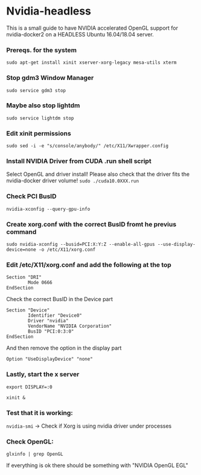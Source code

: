 # Nvidia-headless

This is a small guide to have NVIDIA accelerated OpenGL support for nvidia-docker2 on a HEADLESS Ubuntu 16.04/18.04 server.

### Prereqs. for the system
`sudo apt-get install xinit xserver-xorg-legacy mesa-utils xterm`

### Stop gdm3 Window Manager
`sudo service gdm3 stop`

### Maybe also stop lightdm
`sudo service lightdm stop`

### Edit xinit permissions
`sudo sed -i -e "s/console/anybody/" /etc/X11/Xwrapper.config`

### Install NVIDIA Driver from CUDA .run shell script
Select OpenGL and driver install! Please also check that the driver fits the nvidia-docker driver volume!
`sudo ./cuda10.0XXX.run`

### Check PCI BusID
`nvidia-xconfig --query-gpu-info`

### Create xorg.conf with the correct BusID fromt he previus command
`sudo nvidia-xconfig --busid=PCI:X:Y:Z --enable-all-gpus --use-display-device=none -o /etc/X11/xorg.conf`

### Edit /etc/X11/xorg.conf and add the following at the top
```
Section "DRI"
        Mode 0666
EndSection
```

Check the correct BusID in the Device part
```
Section "Device"
        Identifier "Device0"
        Driver "nvidia"
        VendorName "NVIDIA Corporation"
        BusID "PCI:0:3:0"
EndSection
```

And then remove the option in the display part

```
Option "UseDisplayDevice" "none"
```

### Lastly, start the x server
`export DISPLAY=:0`

`xinit &`

### Test that it is working:
`nvidia-smi` -> Check if Xorg is using nvidia driver under processes

### Check OpenGL:
```
glxinfo | grep OpenGL
```

If everything is ok there should be something with "NVIDIA OpenGL EGL"